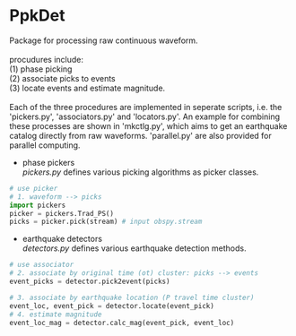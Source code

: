 # PpkDet

Package for processing raw continuous waveform. <br>
<br>
procudures include: <br>
(1) phase picking <br>
(2) associate picks to events <br>
(3) locate events and estimate magnitude. <br>
<br>
Each of the three procedures are implemented in seperate scripts, i.e. the 'pickers.py', 'associators.py' and 'locators.py'. An example for combining these processes are shown in 'mkctlg.py', which aims to get an earthquake catalog directly from raw waveforms. 'parallel.py' are also provided for parallel computing.
<br>
  
* phase pickers  
*pickers.py* defines various picking algorithms as picker classes. 
```python
# use picker
# 1. waveform --> picks
import pickers
picker = pickers.Trad_PS()
picks = picker.pick(stream) # input obspy.stream
```
  
* earthquake detectors  
*detectors.py* defines various earthquake detection methods.
```python
# use associator
# 2. associate by original time (ot) cluster: picks --> events
event_picks = detector.pick2event(picks)
```

```python
# 3. associate by earthquake location (P travel time cluster)
event_loc, event_pick = detector.locate(event_pick)
# 4. estimate magnitude
event_loc_mag = detector.calc_mag(event_pick, event_loc)
```
